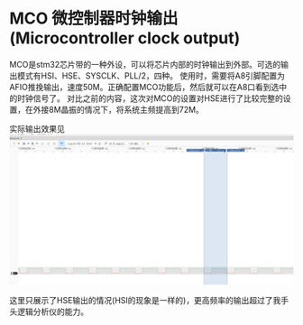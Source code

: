 # MCO 微控制器时钟输出 (Microcontroller clock output)

MCO是stm32芯片带的一种外设，可以将芯片内部的时钟输出到外部。可选的输出模式有HSI、HSE、SYSCLK、PLL/2，四种。
使用时，需要将A8引脚配置为AFIO推挽输出，速度50M。正确配置MCO功能后，然后就可以在A8口看到选中的时钟信号了。
对比之前的内容，这次对MCO的设置对HSE进行了比较完整的设置，在外接8M晶振的情况下，将系统主频提高到72M。

实际输出效果见
![hse_mco_output](./img/0.2-mco.png)

这里只展示了HSE输出的情况(HSI的现象是一样的)，更高频率的输出超过了我手头逻辑分析仪的能力。